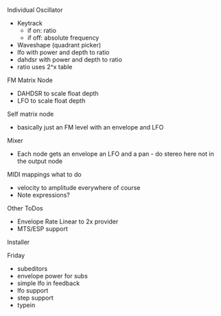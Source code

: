 Individual Oscillator

- Keytrack
  - if on: ratio
  - if off: absolute frequency
- Waveshape (quadrant picker)
- lfo with power and depth to ratio
- dahdsr with power and depth to ratio
- ratio uses 2^x table

FM Matrix Node
- DAHDSR to scale float depth
- LFO to scale float depth

Self matrix node
- basically just an FM level with an envelope and LFO

Mixer
- Each node gets an envelope an LFO and a pan - do stereo here not in the output node

MIDI mappings what to do
- velocity to amplitude everywhere of course
- Note expressions?

Other ToDos
- Envelope Rate Linear to 2x provider
- MTS/ESP support

Installer

Friday
- subeditors
- envelope power for subs
- simple lfo in feedback
- lfo support
- step support
- typein
